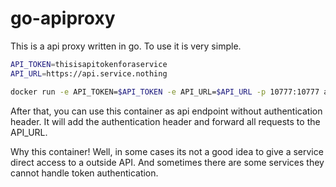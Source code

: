 # go-apiproxy

This is a api proxy written in go. To use it is very simple.

```bash
API_TOKEN=thisisapitokenforaservice
API_URL=https://api.service.nothing

docker run -e API_TOKEN=$API_TOKEN -e API_URL=$API_URL -p 10777:10777 avhost/go-apiproxy:latest
```

After that, you can use this container as api endpoint without authentication header. It will add the authentication header and forward all requests to the API_URL.

Why this container! Well, in some cases its not a good idea to give a service direct access to a outside API. And sometimes there are some services they cannot handle token authentication.